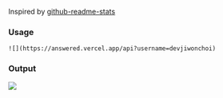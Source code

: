 Inspired by [github-readme-stats](https://github.com/anuraghazra/github-readme-stats)

### Usage

```
![](https://answered.vercel.app/api?username=devjiwonchoi)
```

### Output

![](https://answered.vercel.app/api?username=devjiwonchoi)
